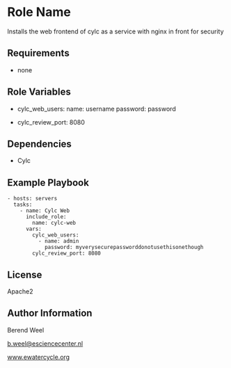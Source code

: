 Role Name
=========

Installs the web frontend of cylc as a service with nginx in front for security

Requirements
------------

- none

Role Variables
--------------

- cylc_web_users:
    name: username
    password: password

- cylc_review_port: 8080

Dependencies
------------

- Cylc

Example Playbook
----------------

    - hosts: servers
      tasks:
        - name: Cylc Web
          include_role:
            name: cylc-web
          vars:
            cylc_web_users:
              - name: admin
                password: myverysecurepassworddonotusethisonethough
            cylc_review_port: 8080

License
-------

Apache2

Author Information
------------------

Berend Weel

b.weel@esciencecenter.nl

www.ewatercycle.org
